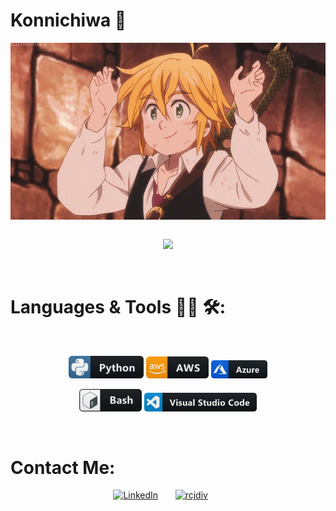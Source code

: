# Konnichiwa 👋
<div align="center">
  <img hight="300" width="700" alt="GIF" align="center" src="https://github.com/ibm-Christian-Diez/ibm-Christian-Diez/blob/main/assets/208593.gif">
</div>
</br>
<p align="center">
  <a href="https://github.com/DenverCoder1/readme-typing-svg">
    <img src="https://readme-typing-svg.demolab.com/?lines=Full-stack%20web%20developer;Aspiring%20Data%20Engineer;3%2B%20years%20of%20coding%20experience;Always%20learning%20new%20things&font=Fira%20Code&center=true&width=440&height=45&color=f75c7e&vCenter=true&pause=1000&size=22" />
  </a>
</p>
</br>

# Languages & Tools 👨‍💻 🛠:

</br>
<p align="center">
  <img src="https://github.com/ibm-Christian-Diez/ibm-Christian-Diez/blob/main/assets/icons/python.png" alt="python" width="120" hight="50">
  <img src="https://github.com/ibm-Christian-Diez/ibm-Christian-Diez/blob/main/assets/icons/aws.png" alt="aws"  width="100" hight="50">
  <img src="https://github.com/ibm-Christian-Diez/ibm-Christian-Diez/blob/main/assets/icons/azure.png" alt="azure" width="90" hight="50">
</p>
<p align="center">
<img src="https://github.com/ibm-Christian-Diez/ibm-Christian-Diez/blob/main/assets/icons/bash.png" alt="bash" width="100" hight="50">
<img src="https://github.com/ibm-Christian-Diez/ibm-Christian-Diez/blob/main/assets/icons/visualstudio_code.png" alt="vscode" width="180" hight="50">
</p>
</br>

# Contact Me:

<p align="center">
  <a href="https://www.linkedin.com/in/rcjdiv/"><img width="32px" alt="LinkedIn" title="LinkedIn" src="https://i.imgur.com/yRpa1dQ.png"/></a>
  &#8287;&#8287;&#8287;&#8287;&#8287;
  <a href="https://rcjdiv.github.io/dieziv/"><img width="32px" alt="rcjdiv" title="rcjdiv" src="https://i.imgur.com/mVm29vK.png"></a>
  &#8287;&#8287;&#8287;&#8287;&#8287;
</p>
